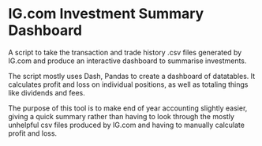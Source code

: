 # IG.com Investment Summary Dashboard
A script to take the transaction and trade history .csv files generated by IG.com and produce an interactive dashboard to summarise investments.

The script mostly uses Dash, Pandas to create a dashboard of datatables. It calculates profit and loss on individual positions, as well as totaling things like dividends and fees.

The purpose of this tool is to make end of year accounting slightly easier, giving a quick summary rather than having to look through the mostly unhelpful csv files produced by IG.com and having to manually calculate profit and loss.
